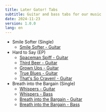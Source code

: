 ```yaml
---
title: Later Gator! Tabs
subtitle: Guitar and bass tabs for our music
date: 2024-11-23
version: 1.0.0
lang: en
---
```


- Smile Softer (Single)
  - [Smile Softer - Guitar](./tabs/smile_softer_guitar.html)
- Hard to Say (EP)
  - [Spaceman Spiff - Guitar](./tabs/spaceman_spiff_guitar.html)
  - [Third Beer - Guitar](./tabs/third_beer_guitar.html)
  - [Grown Ups - Guitar](./tabs/grown_ups_guitar.html)
  - [True Blues - Guitar](./tabs/true_blues_guitar.html)
  - [That's So Craven! - Guitar](./tabs/thats_so_craven_guitar.html)
- Breath into the Bargain (Single)
  - [Whispers - Guitar](./tabs/whispers_guitar.html)
  - [Whispers - Bass](./tabs/whispers_bass.html)
  - [Breath into the Bargain - Guitar](./tabs/breath_into_the_bargain_guitar.html)
  - [Breath into the Bargain - Bass](./tabs/breath_into_the_bargain_bass.html)